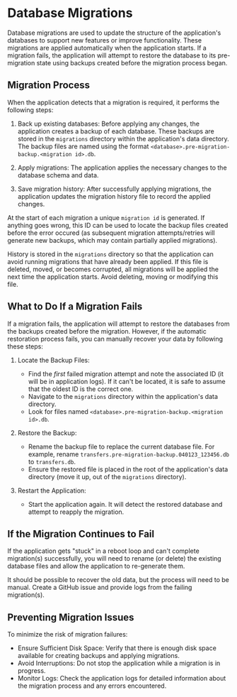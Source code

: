 # Database Migrations

Database migrations are used to update the structure of the application's databases to support new features or improve functionality. These migrations are applied automatically when the application starts. If a migration fails, the application will attempt to restore the database to its pre-migration state using backups created before the migration process began.

## Migration Process

When the application detects that a migration is required, it performs the following steps:

1. Back up existing databases: Before applying any changes, the application creates a backup of each database. These backups are stored in the `migrations` directory within the application's data directory. The backup files are named using the format `<database>.pre-migration-backup.<migration id>.db`.

2. Apply migrations: The application applies the necessary changes to the database schema and data.

3. Save migration history: After successfully applying migrations, the application updates the migration history file to record the applied changes.

At the start of each migration a unique `migration id` is generated. If anything goes wrong, this ID can be used to locate the backup files created before the error occured (as subsequent migration attempts/retries will generate new backups, which may contain partially applied migrations).

History is stored in the `migrations` directory so that the application can avoid running migrations that have already been applied. If this file is deleted, moved, or becomes corrupted,
all migrations will be applied the next time the application starts.  Avoid deleting, moving or modifying this file.

## What to Do If a Migration Fails

If a migration fails, the application will attempt to restore the databases from the backups created before the migration. However, if the automatic restoration process fails, you can manually recover your data by following these steps:

1. Locate the Backup Files:
   - Find the _first_ failed migration attempt and note the associated ID (it will be in application logs). If it can't be located, it is safe to assume that the oldest ID is the correct one.
   - Navigate to the `migrations` directory within the application's data directory.
   - Look for files named `<database>.pre-migration-backup.<migration id>.db`.

2. Restore the Backup:
   - Rename the backup file to replace the current database file. For example, rename `transfers.pre-migration-backup.040123_123456.db` to `transfers.db`.
   - Ensure the restored file is placed in the root of the application's data directory (move it up, out of the `migrations` directory).

3. Restart the Application:
   - Start the application again. It will detect the restored database and attempt to reapply the migration.

## If the Migration Continues to Fail

If the application gets "stuck" in a reboot loop and can't complete migration(s) successfully, you will need to rename (or delete) the existing database files and allow the application to re-generate them.

It should be possible to recover the old data, but the process will need to be manual.  Create a GitHub issue and provide logs from the failing migration(s).

## Preventing Migration Issues

To minimize the risk of migration failures:

- Ensure Sufficient Disk Space: Verify that there is enough disk space available for creating backups and applying migrations.
- Avoid Interruptions: Do not stop the application while a migration is in progress.
- Monitor Logs: Check the application logs for detailed information about the migration process and any errors encountered.

